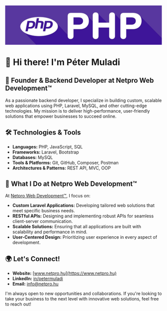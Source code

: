 

<a href="https://www.netpro.hu"><img align="center" src="banner.jpg" alt="my-img"></a>

# 👋 Hi there! I'm Péter Muladi
## 🎯 Founder & Backend Developer at Netpro Web Development™

As a passionate backend developer, I specialize in building custom, scalable web applications using PHP, Laravel, MySQL, and other cutting-edge technologies. My mission is to deliver high-performance, user-friendly solutions that empower businesses to succeed online.

## 🛠 Technologies & Tools
- **Languages:** PHP, JavaScript, SQL
- **Frameworks:** Laravel, Bootstrap
- **Databases:** MySQL
- **Tools & Platforms:** Git, GitHub, Composer, Postman
- **Architectures & Patterns:** REST API, MVC, OOP

## 🚀 What I Do at Netpro Web Development™
At [Netpro Web Development™](https://www.netpro.hu), I focus on:
- **Custom Laravel Applications:** Developing tailored web solutions that meet specific business needs.
- **RESTful APIs:** Designing and implementing robust APIs for seamless client-server communication.
- **Scalable Solutions:** Ensuring that all applications are built with scalability and performance in mind.
- **User-Centered Design:** Prioritizing user experience in every aspect of development.

## 🌍 Let's Connect!
- **Website:** [www.netpro.hu](https://www.netpro.hu)
- **LinkedIn:** [in/petermuladi](https://www.linkedin.com/in/petermuladi)
- **Email:** [info@netpro.hu](mailto:info@netpro.hu)

I'm always open to new opportunities and collaborations. If you're looking to take your business to the next level with innovative web solutions, feel free to reach out!
